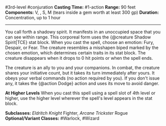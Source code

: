 #3rd-level #conjuration
**Casting Time:** #1-action
**Range:** 90 feet
**Components:** V, , S, M (tears inside a gem worth at least 300 gp)
**Duration:** Concentration, up to 1 hour

---

You call forth a shadowy spirit. It manifests in an unoccupied space that you can see within range. This corporeal form uses the {@creature Shadow Spirit|TCE} stat block. When you cast the spell, choose an emotion: Fury, Despair, or Fear. The creature resembles a misshapen biped marked by the chosen emotion, which determines certain traits in its stat block. The creature disappears when it drops to 0 hit points or when the spell ends.

The creature is an ally to you and your companions. In combat, the creature shares your initiative count, but it takes its turn immediately after yours. It obeys your verbal commands (no action required by you). If you don't issue any, it takes the {@action Dodge} action and uses its move to avoid danger.

**At Higher Levels**
When you cast this spell using a spell slot of 4th level or higher, use the higher level wherever the spell's level appears in the stat block.

**Subclasses:** *Eldritch Knight* Fighter, *Arcane Trickster* Rogue
**Optional/Variant Classes:** #Warlock, #Wizard
